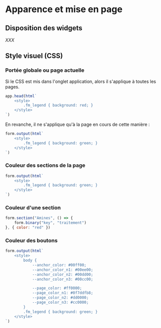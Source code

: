 # Apparence et mise en page

## Disposition des widgets

*XXX*

## Style visuel (CSS)

### Portée globale ou page actuelle

Si le CSS est mis dans l'onglet application, alors il s'applique à toutes les pages.

```js
app.head(html`
    <style>
        .fm_legend { background: red; }
    </style>
`)
```

En revanche, il ne s'applique qu'à la page en cours de cette manière :

```js
form.output(html`
    <style>
        .fm_legend { background: green; }
    </style>
`)
```

### Couleur des sections de la page

```js
form.output(html`
    <style>
        .fm_legend { background: green; }
    </style>
`)
```

### Couleur d'une section

```js
form.section("Amines", () => {
    form.binary("key", "traitement")
}, { color: "red" })
```

### Couleur des boutons

```js
form.output(html`
    <style>
        body {
            --anchor_color: #00ff00;
            --anchor_color_n1: #00ee00;
            --anchor_color_n2: #00dd00;
            --anchor_color_n3: #00cc00;

            --page_color: #ff0000;
            --page_color_n1: #0f7ddfb8;
            --page_color_n2: #dd0000;
            --page_color_n3: #cc0000;
        }
        .fm_legend { background: green; }
    </style>
`)
```
